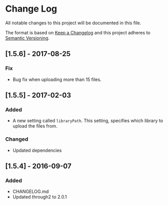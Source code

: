 # Change Log
All notable changes to this project will be documented in this file.

The format is based on [Keep a Changelog](http://keepachangelog.com/) 
and this project adheres to [Semantic Versioning](http://semver.org/).

## [1.5.6] - 2017-08-25
### Fix
- Bug fix when uploading more than 15 files. 

## [1.5.5] - 2017-02-03
### Added
- A new setting called `libraryPath`. This setting, specifies which library to upload the files from.

### Changed
- Updated dependencies

## [1.5.4] - 2016-09-07
### Added
- CHANGELOG.md
- Updated through2 to 2.0.1